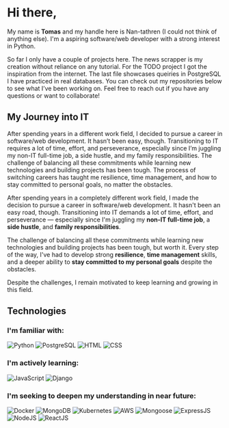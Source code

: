 # Hi there,

My name is **Tomas** and my handle here is Nan-tathren (I could not think of anything else). I'm a aspiring software/web developer with a strong interest in Python.

So far I only have a couple of projects here. The news scrapper is my creation without reliance on any tutorial. For the TODO project I got the inspiration from the internet. The last file showcases queiries in PostgreSQL I have practiced in real databases. 
You can check out my repositories below to see what I’ve been working on. Feel free to reach out if you have any questions or want to collaborate!

## My Journey into IT

After spending years in a different work field, I decided to pursue a career in software/web development. It hasn’t been easy, though. Transitioning to IT requires a lot of time, effort, and perseverance, especially since I’m juggling my non-IT full-time job, a side hustle, and my family responsibilities. The challenge of balancing all these commitments while learning new technologies and building projects has been tough. The process of switching careers has taught me resilience, time management, and how to stay committed to personal goals, no matter the obstacles.

After spending years in a completely different work field, I made the decision to pursue a career in software/web development. It hasn't been an easy road, though. Transitioning into IT demands a lot of time, effort, and perseverance — especially since I'm juggling my **non-IT full-time job**, a **side hustle**, and **family responsibilities**.

The challenge of balancing all these commitments while learning new technologies and building projects has been tough, but worth it. Every step of the way, I've had to develop strong **resilience**, **time management** skills, and a deeper ability to **stay committed to my personal goals** despite the obstacles.

Despite the challenges, I remain motivated to keep learning and growing in this field.

## Technologies

### I'm familiar with:
![Python](https://img.shields.io/badge/-Python-3776AB?logo=python&logoColor=white&style=for-the-badge)
![PostgreSQL](https://img.shields.io/badge/-PostgreSQL-336791?logo=postgresql&logoColor=white&style=for-the-badge)
![HTML](https://img.shields.io/badge/-HTML5-E34F26?logo=html5&logoColor=white&style=for-the-badge)
![CSS](https://img.shields.io/badge/-CSS3-1572B6?logo=css3&logoColor=white&style=for-the-badge)

### I'm actively learning:
![JavaScript](https://img.shields.io/badge/-JavaScript-F7DF1E?logo=javascript&logoColor=black&style=for-the-badge)
![Django](https://img.shields.io/badge/-Django-092E20?logo=django&logoColor=white&style=for-the-badge)

### I'm seeking to deepen my understanding in near future:
![Docker](https://img.shields.io/badge/-Docker-2496ED?logo=docker&logoColor=white&style=for-the-badge)
![MongoDB](https://img.shields.io/badge/-MongoDB-47A248?logo=mongodb&logoColor=white&style=for-the-badge)
![Kubernetes](https://img.shields.io/badge/-Kubernetes-326CE5?logo=kubernetes&logoColor=white&style=for-the-badge)
![AWS](https://img.shields.io/badge/-AWS-232F3E?logo=amazon-aws&logoColor=white&style=for-the-badge)
![Mongoose](https://img.shields.io/badge/Mongoose-880000?style=for-the-badge&logo=mongoose&logoColor=white)
![ExpressJS](https://img.shields.io/badge/Express.js-404D59?style=for-the-badge)
![NodeJS](https://img.shields.io/badge/Node.js-339933?style=for-the-badge&logo=node.js&logoColor=white)
![ReactJS](https://img.shields.io/badge/React-61DAFB?style=for-the-badge&logo=react&logoColor=black)

